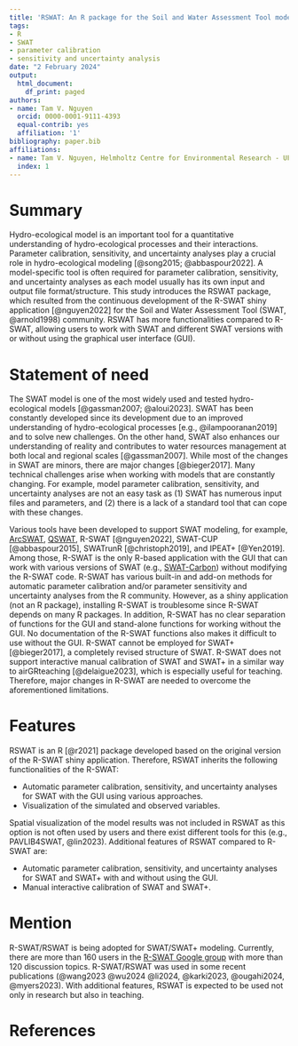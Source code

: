 ```yaml
---
title: 'RSWAT: An R package for the Soil and Water Assessment Tool models'
tags:
- R
- SWAT
- parameter calibration
- sensitivity and uncertainty analysis
date: "2 February 2024"
output:
  html_document:
    df_print: paged
authors:
- name: Tam V. Nguyen
  orcid: 0000-0001-9111-4393
  equal-contrib: yes
  affiliation: '1'
bibliography: paper.bib
affiliations:
- name: Tam V. Nguyen, Helmholtz Centre for Environmental Research - UFZ,Germany
  index: 1
---
```


# Summary

Hydro-ecological model is an important tool for a quantitative understanding of hydro-ecological processes and their interactions. Parameter calibration, sensitivity, and uncertainty analyses play a crucial role in hydro-ecological modeling [@song2015; @abbaspour2022]. A model-specific tool is often required for parameter calibration, sensitivity, and uncertainty analyses as each model usually has its own input and output file format/structure. This study introduces the RSWAT package, which resulted from the continuous development of the R-SWAT shiny application [@nguyen2022] for the Soil and Water Assessment Tool (SWAT, @arnold1998) community. RSWAT has more functionalities compared to R-SWAT, allowing users to work with SWAT and different SWAT versions with or without using the graphical user interface (GUI).

# Statement of need

The SWAT model is one of the most widely used and tested hydro-ecological models [@gassman2007; @aloui2023]. SWAT has been constantly developed since its development due to an improved understanding of hydro-ecological processes [e.g., @ilampooranan2019] and to solve new challenges. On the other hand, SWAT also enhances our understanding of reality and contributes to water resources management at both local and regional scales [@gassman2007]. While most of the changes in SWAT are minors, there are major changes [@bieger2017]. Many technical challenges arise when working with models that are constantly changing. For example, model parameter calibration, sensitivity, and uncertainty analyses are not an easy task as (1) SWAT has numerous input files and parameters, and (2) there is a lack of a standard tool that can cope with these changes.

Various tools have been developed to support SWAT modeling, for example, [ArcSWAT](https://swat.tamu.edu/software/arcswat/), [QSWAT](https://swat.tamu.edu/software/qswat/), R-SWAT [@nguyen2022], SWAT-CUP [@abbaspour2015], SWATrunR [@christoph2019], and IPEAT+ [@Yen2019]. Among those, R-SWAT is the only R-based application with the GUI that can work with various versions of SWAT (e.g., [SWAT-Carbon](https://sites.google.com/view/swat-carbon)) without modifying the R-SWAT code. R-SWAT has various built-in and add-on methods for automatic parameter calibration and/or parameter sensitivity and uncertainty analyses from the R community. However, as a shiny application (not an R package), installing R-SWAT is troublesome since R-SWAT depends on many R packages. In addition, R-SWAT has no clear separation of functions for the GUI and stand-alone functions for working without the GUI. No documentation of the R-SWAT functions also makes it difficult to use without the GUI. R-SWAT cannot be employed for SWAT+ [@bieger2017], a completely revised structure of SWAT. R-SWAT does not support interactive manual calibration of SWAT and SWAT+ in a similar way to airGRteaching [@delaigue2023], which is especially useful for teaching. Therefore, major changes in R-SWAT are needed to overcome the aforementioned limitations. 


# Features
RSWAT is an R [@r2021] package developed based on the original version of the R-SWAT shiny application. Therefore, RSWAT inherits the following functionalities of the R-SWAT: 
  
  + Automatic parameter calibration, sensitivity, and uncertainty analyses for SWAT with the GUI using various approaches.
  + Visualization of the simulated and observed variables. 
  
Spatial visualization of the model results was not included in RSWAT as this option is not often used by users and there exist different tools for this (e.g., PAVLIB4SWAT, @lin2023). Additional features of RSWAT compared to R-SWAT are:

  + Automatic parameter calibration, sensitivity, and uncertainty analyses for SWAT and SWAT+ with and without using the GUI. 
  + Manual interactive calibration of SWAT and SWAT+.
  
# Mention
  R-SWAT/RSWAT is being adopted for SWAT/SWAT+ modeling. Currently, there are more than 160 users in the [R-SWAT Google group](https://groups.google.com/g/R-SWAT) with more than 120 discussion topics. R-SWAT/RSWAT was used in some recent publications (@wang2023 @wu2024 
@li2024, @karki2023, @ougahi2024, @myers2023). With additional features, RSWAT is expected to be used not only in research but also in teaching.

# References
